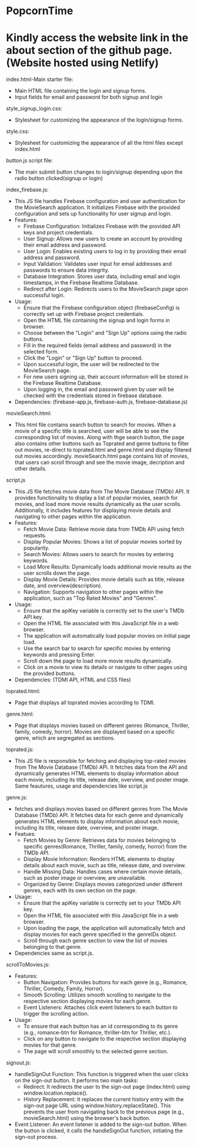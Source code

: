 # PopcornTime

# Kindly access the website link in the about section of the github page. (Website hosted using Netlify)

index.html-Main starter file:
* Main HTML file containing the login and signup forms.
* Input fields for email and password for both signup and login


style_signup_login.css:
* Stylesheet for customizing the appearance of the login/signup forms.


style.css:
* Stylesheet for customizing the appearance  of all the html files except index.html


button.js script file:
* The main submit button changes to login/signup depending upon the radio button clicked(signup or login)



index_firebase.js:
* This JS file handles Firebase configuration and user authentication for the MovieSearch application. It initializes Firebase with the provided configuration and sets up functionality for user signup and login.
* Features:
    * Firebase Configuration: Initializes Firebase with the provided API keys and project credentials.
    * User Signup: Allows new users to create an account by providing their email address and password.
    * User Login: Enables existing users to log in by providing their email address and password.
    * Input Validation: Validates user input for email addresses and passwords to ensure data integrity.
    * Database Integration: Stores user data, including email and login timestamps, in the Firebase Realtime Database.
    * Redirect after Login: Redirects users to the MovieSearch page upon successful login.
* Usage:
    * Ensure that the Firebase configuration object (firebaseConfig) is correctly set up with  Firebase project credentials.
    * Open the HTML file containing the signup and login forms in browser.
    * Choose between the "Login" and "Sign Up" options using the radio buttons.
    * Fill in the required fields (email address and password) in the selected form.
    * Click the "Login" or "Sign Up" button to proceed.
    * Upon successful login, the user will be redirected to the MovieSearch page.
    * For new users signing up, their account information will be stored in the Firebase Realtime Database.
    * Upon logging in, the email and passowrd given by user will be checked with the credentials stored in firebase database.
* Dependencies: (firebase-app.js, firebase-auth.js, firebase-database.js)



movieSearch.html:
* This html file contains search button to search for movies. When a movie of a specific title is searched, user will be able to see the corresponding list of movies.
Along with thge search button, the page also contains other buttons such as Toprated and genre buttons to filter out movies, re-direct to toprated.html and genre.html and display filtered out movies accordingly.
movieSearch.html page contains list of movies, that users can scroll through and see the  movie image, decription and other details.



script.js
* This JS file fetches movie data from The Movie Database (TMDb) API. It provides functionality to display a list of popular movies, search for movies, and load more movie results dynamically as the user scrolls. Additionally, it includes features for displaying movie details and navigating to other pages within the application.
* Features:
    * Fetch Movie Data: Retrieve movie data from TMDb API using fetch requests.
    * Display Popular Movies: Shows a list of popular movies sorted by popularity.
    * Search Movies: Allows users to search for movies by entering keywords.
    * Load More Results: Dynamically loads additional movie results as the user scrolls down the page.
    * Display Movie Details: Provides movie details such as title, release date, and overview(description).
    * Navigation: Supports navigation to other pages within the application, such as "Top Rated Movies" and "Genres".
* Usage:
    * Ensure that the apiKey variable is correctly set to the user's TMDb API key.
    * Open the HTML file associated with this JavaScript file in a web browser.
    * The application will automatically load popular movies on initial page load.
    * Use the search bar to search for specific movies by entering keywords and pressing Enter.
    * Scroll down the page to load more movie results dynamically.
    * Click on a movie to view its details or navigate to other pages using the provided buttons.
* Dependencies: (TDMI API, HTML and CSS files)


toprated.html:
* Page that displays all toprated movies according to TDMI.


genre.html:
* Page that displays movies based on different genres (Romance, Thriller, family, comedy, horror).
Movies are displayed based on a specific genre, which are segregated as sections.


toprated.js:
* This JS file is responsible for fetching and displaying top-rated movies from The Movie Database (TMDb) API. It fetches data from the API and dynamically generates HTML elements to display information about each movie, including its title, release date, overview, and poster image. Same feautures, usage and dependencies like script.js


genre.js:
* fetches and displays movies based on different genres from The Movie Database (TMDb) API. It fetches data for each genre and dynamically generates HTML elements to display information about each movie, including its title, release date, overview, and poster image.
* Featues:
    * Fetch Movies by Genre: Retrieves data for movies belonging to specific genres(Romance, Thriller, family, comedy, horror) from the TMDb API.
    * Display Movie Information: Renders HTML elements to display details about each movie, such as title, release date, and overview.
    * Handle Missing Data: Handles cases where certain movie details, such as poster image or overview, are unavailable.
    * Organized by Genre: Displays movies categorized under different genres, each with its own section on the page.
* Usage:
    * Ensure that the apiKey variable is correctly set to your TMDb API key.
    * Open the HTML file associated with this JavaScript file in a web browser.
    * Upon loading the page, the application will automatically fetch and display movies for each genre specified in the genreIDs object.
    * Scroll through each genre section to view the list of movies belonging to that genre.
* Dependencies same as script.js.


scrollToMovies.js:
* Features:
    * Button Navigation: Provides buttons for each genre (e.g., Romance, Thriller, Comedy, Family, Horror).
    * Smooth Scrolling: Utilizes smooth scrolling to navigate to the respective section displaying movies for each genre.
    * Event Listeners: Attaches click event listeners to each button to trigger the scrolling action.
* Usage:
    * To ensure that each button has an id corresponding to its genre (e.g., romance-btn for Romance, thriller-btn for Thriller, etc.).
    * Click on any button to navigate to the respective section displaying movies for that genre.
    * The page will scroll smoothly to the selected genre section.


signout.js:
* handleSignOut Function: This function is triggered when the user clicks on the sign-out button. It performs two main tasks:
    * Redirect: It redirects the user to the sign-out page (index.html) using window.location.replace().
    * History Replacement: It replaces the current history entry with the sign-out page URL using window.history.replaceState(). This prevents the user from navigating back to the previous page (e.g., movieSearch.html) using the browser's back button.
* Event Listener: An event listener is added to the sign-out button. When the button is clicked, it calls the handleSignOut function, initiating the sign-out process.



